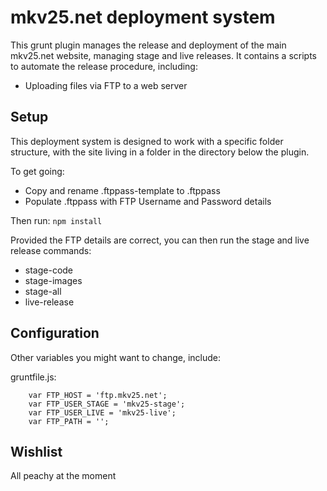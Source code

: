 # mkv25.net deployment system

This grunt plugin manages the release and deployment of the main mkv25.net website, managing stage and live releases. It contains a scripts to automate the release procedure, including:

- Uploading files via FTP to a web server

## Setup

This deployment system is designed to work with a specific folder structure, with the site living in a folder in the directory below the plugin.

To get going:

- Copy and rename .ftppass-template to .ftppass
- Populate .ftppass with FTP Username and Password details

Then run: `npm install`

Provided the FTP details are correct, you can then run the stage and live release commands:
- stage-code
- stage-images
- stage-all
- live-release

## Configuration

Other variables you might want to change, include:

gruntfile.js:

```javasrcipt
    var FTP_HOST = 'ftp.mkv25.net';
    var FTP_USER_STAGE = 'mkv25-stage';
    var FTP_USER_LIVE = 'mkv25-live';
    var FTP_PATH = '';
```

## Wishlist

All peachy at the moment
